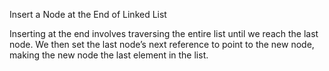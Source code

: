 Insert a Node at the End of Linked List

Inserting at the end involves traversing the entire list until we reach the last node. We then set the last node’s next reference to point to the new node, making the new node the last element in the list.
